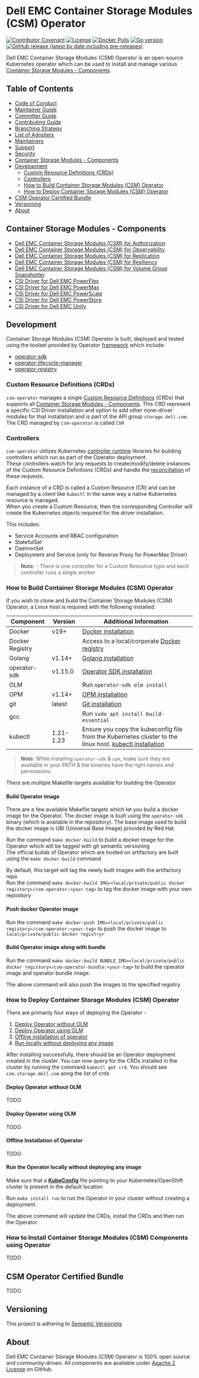 
<!--
Copyright (c) 2021 Dell Inc., or its subsidiaries. All Rights Reserved.

Licensed under the Apache License, Version 2.0 (the "License");
you may not use this file except in compliance with the License.
You may obtain a copy of the License at

    http://www.apache.org/licenses/LICENSE-2.0
-->

# Dell EMC Container Storage Modules (CSM) Operator
[![Contributor Covenant](https://img.shields.io/badge/Contributor%20Covenant-v2.0%20adopted-ff69b4.svg)](https://github.com/dell/csm/blob/main/docs/CODE_OF_CONDUCT.md)
[![License](https://img.shields.io/github/license/dell/csm-operator)](LICENSE)
[![Docker Pulls](https://img.shields.io/docker/pulls/dellemc/csm-operator)](https://hub.docker.com/r/dellemc/csm-operator)
[![Go version](https://img.shields.io/github/go-mod/go-version/dell/csm-operator)](go.mod)
[![GitHub release (latest by date including pre-releases)](https://img.shields.io/github/v/release/dell/csm-operator?include_prereleases&label=latest&style=flat-square)](https://github.com/dell/csm-operator/releases/latest)

Dell EMC Container Storage Modules (CSM) Operator is an open-source Kubernetes operator which can be used to install and manage various [Container Storage Modules - Components](#container-storage-modules---components).

## Table of Contents

* [Code of Conduct](./docs/CODE_OF_CONDUCT.md)
* [Maintainer Guide](./docs/MAINTAINER_GUIDE.md)
* [Committer Guide](./docs/COMMITTER_GUIDE.md)
* [Contributing Guide](./docs/CONTRIBUTING.md)
* [Branching Strategy](./docs/BRANCHING.md)
* [List of Adopters](./docs/ADOPTERS.md)
* [Maintainers](./docs/MAINTAINERS.md)
* [Support](./docs/SUPPORT.md)
* [Security](./docs/SECURITY.md)
* [Container Storage Modules - Components](#container-storage-modules---components)
* [Development](#development)
  * [Custom Resource Definitions (CRDs)](#custom-resource-definitions-crds) 
  * [Controllers](#controllers)
  * [How to Build Container Storage Modules (CSM) Operator](#how-to-build-container-storage-modules-csm-operator)
  * [How to Deploy Container Storage Modules (CSM) Operator](#how-to-deploy-container-storage-modules-csm-operator)
* [CSM Operator Certified Bundle](#csm-operator-certified-bundle)
* [Versioning](#versioning)
* [About](#about)
  

## Container Storage Modules - Components

* [Dell EMC Container Storage Modules (CSM) for Authorization](https://github.com/dell/karavi-authorization)
* [Dell EMC Container Storage Modules (CSM) for Observability](https://github.com/dell/karavi-observability)
* [Dell EMC Container Storage Modules (CSM) for Replication](https://github.com/dell/csm-replication)
* [Dell EMC Container Storage Modules (CSM) for Resiliency](https://github.com/dell/karavi-resiliency)
* [Dell EMC Container Storage Modules (CSM) for Volume Group Snapshotter](https://github.com/dell/csi-volumegroup-snapshotter)
* [CSI Driver for Dell EMC PowerFlex](https://github.com/dell/csi-powerflex)
* [CSI Driver for Dell EMC PowerMax](https://github.com/dell/csi-powermax)
* [CSI Driver for Dell EMC PowerScale](https://github.com/dell/csi-powerscale)
* [CSI Driver for Dell EMC PowerStore](https://github.com/dell/csi-powerstore)
* [CSI Driver for Dell EMC Unity](https://github.com/dell/csi-unity)


## Development

Container Storage Modules (CSM) Operator is built, deployed and tested using the toolset provided by Operator [framework](https://github.com/operator-framework) which include:
* [operator-sdk](https://github.com/operator-framework/operator-sdk)
* [operator-lifecycle-manager](https://github.com/operator-framework/operator-lifecycle-manager)
* [operator-registry](https://github.com/operator-framework/operator-registry)

### Custom Resource Definitions (CRDs)

`csm-operator` manages a single [Custom Resource Definitions](https://kubernetes.io/docs/tasks/extend-kubernetes/custom-resources/custom-resource-definitions/) (CRDs) that supports all [Container Storage Modules - Components](#container-storage-modules---components). This CRD represent a specific CSI Driver installation and option to add other none-driver modules for that installation and is part of the API group `storage.dell.com`. The CRD managed by `csm-operator` is called `CSM`

### Controllers

`csm-operator` utilizes Kubernetes [controller runtime](https://github.com/kubernetes-sigs/controller-runtime) libraries for building controllers which
run as part of the Operator deployment.  
These controllers watch for any requests to create/modify/delete instances of the Custom Resource Definitions (CRDs) and handle the [reconciliation](https://godoc.org/sigs.k8s.io/controller-runtime/pkg/reconcile)
of these requests.

Each instance of a CRD is called a Custom Resource (CR) and can be managed by a client like `kubectl` in the same way a native
Kubernetes resource is managed.  
When you create a Custom Resource, then the corresponding Controller will create the Kubernetes objects required for the driver installation.  

This includes:
* Service Accounts and RBAC configuration
* StatefulSet
* DaemonSet
* Deployment and Service (only for Reverse Proxy for PowerMax Driver)

> __Note__: - There is one controller for a Custom Resource type and each controller runs a single worker 


### How to Build Container Storage Modules (CSM) Operator

If you wish to clone and build the Container Storage Modules (CSM) Operator, a Linux host is required with the following installed:

| Component       | Version   | Additional Information                                                                                                                     |
| --------------- | --------- | ------------------------------------------------------------------------------------------------------------------------------------------ |
| Docker          | v19+      | [Docker installation](https://docs.docker.com/engine/install/)                                                                                                    |
| Docker Registry |           | Access to a local/corporate [Docker registry](https://docs.docker.com/registry/)                                                           |
| Golang          | v1.14+    | [Golang installation](https://github.com/travis-ci/gimme)                                                                                                         |
| operator-sdk          | v1.15.0   |[Operator SDK installation](https://github.com/operator-framework/operator-sdk/releases/download/v1.15.0/operator-sdk_linux_amd64)                                                                                                          |
| OLM            |     | Run ```operator-sdk olm install```                                                                                                       |
| OPM           |   v1.14+  | [OPM installation](https://github.com/operator-framework/operator-registry/releases/download/v1.14.0/linux-amd64-opm)                                                              |
| git             | latest    | [Git installation](https://git-scm.com/book/en/v2/Getting-Started-Installing-Git)                                                                              |
| gcc             |           | Run ```sudo apt install build-essential```                                                                                                 |
| kubectl         | 1.21-1.23 | Ensure you copy the kubeconfig file from the Kubernetes cluster to the linux host. [kubectl installation](https://kubernetes.io/docs/tasks/tools/install-kubectl/) |

> __Note__: While installing `operator-sdk` & `opm`, make sure they are available in your PATH & the binaries have the right names and permissions.


There are multiple Makefile targets available for building the Operator


#### Build Operator image

There are a few available Makefile targets which let you build a docker image for the Operator. 
The docker image is built using the `operator-sdk` binary (which is available in the repository). 
The base image used to build the docker image is UBI (Universal Base Image) provided by Red Hat.

Run the command `make docker-build` to build a docker image for the Operator which will be tagged with git semantic versioning  
The official builds of Operator which are hosted on artifactory are built using the `make docker-build` command

By default, this target will tag the newly built images with the artifactory repo  
Run the command `make docker-build IMG=<local/private/public docker registory>/csm-operator:<your-tag>` to tag the docker image with your own repository


#### Push docker Operator image

Run the command `make docker-push IMG=<local/private/public registory>/csm-operator:<your-tag>`  to push the docker image to `local/private/public docker registry>` 


#### Build Operator image along with bundle

Run the command `make docker-build BUNDLE_IMG=<local/private/public docker registory>/csm-operator-bundle:<your-tag>` to build the operator image and operator bundle image. 

The above command will also push the images to the specified registry.

### How to Deploy Container Storage Modules (CSM) Operator

There are primarily four ways of deploying the Operator -

1. [Deploy Operator without OLM](#deploy-operator-without-olm)
2. [Deploy Operator using OLM](#deploy-operator-using-olm)
3. [Offline installation of operator](#offline-installation-of-operator)
4. [Run locally without deploying any image](#run-the-operator-locally-without-deploying-any-image)
 
After installing successfully, there should be an Operator deployment created in the cluster. You can now query for the CRDs installed in the cluster by running the command `kubectl get crd`. You should see `csm.storage.dell.com` aong the list of crds
 
#### Deploy Operator without OLM

TODO

#### Deploy Operator using OLM

TODO

#### Offline Installation of Operator

TODO

#### Run the Operator locally without deploying any image 

Make sure that a [**KubeConfig**](https://kubernetes.io/docs/concepts/configuration/organize-cluster-access-kubeconfig/) file pointing to your Kubernetes/OpenShift cluster is present in the default location

Run `make install run` to run the Operator in your cluster without creating a deployment.

The above command will update the CRDs, install the CRDs and then run the Operator.

### How to Install Container Storage Modules (CSM) Components using Operator

TODO

## CSM Operator Certified Bundle 

TODO

## Versioning

This project is adhering to [Semantic Versioning](https://semver.org/).

## About

Dell EMC Container Storage Modules (CSM) Operator is 100% open source and community-driven. All components are available
under [Apache 2 License](https://www.apache.org/licenses/LICENSE-2.0.html) on
GitHub.
